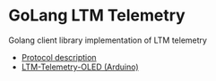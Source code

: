 # GoLang LTM Telemetry
Golang client library implementation of LTM telemetry
- [Protocol description](https://quadmeup.com/ltm-light-telemetry-protocol/)
- [LTM-Telemetry-OLED (Arduino)](https://github.com/sppnk/LTM-Telemetry-OLED)